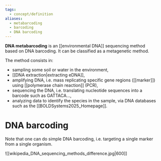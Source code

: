 ```yaml
---
tags:
  - concept/definition
aliases:
  - metabarcoding
  - barcoding
  - DNA barcoding
---
```

**DNA metabarcoding** is an [[environmental DNA]] sequencing method based on DNA barcoding. It can be classified as a metagenetic method.

The method consists in:
- sampling some soil or water in the environment,
- [[DNA extraction|extracting eDNA]],
- amplifying DNA, i.e. mass replicating specific gene regions ([[marker]]) using [[polymerase chain reaction]] (PCR),
- sequencing the DNA, i.e. translating nucleotide sequences into a barcode such as GATTACA...,
- analyzing data to identify the species in the sample, via DNA databases such as the [[BOLDSystems2025_Homepage]].

# DNA barcoding
Note that one can do simple DNA barcoding, i.e. targeting a single marker from a single organism.

![[wikipedia_DNA_sequencing_methods_difference.jpg|600]]